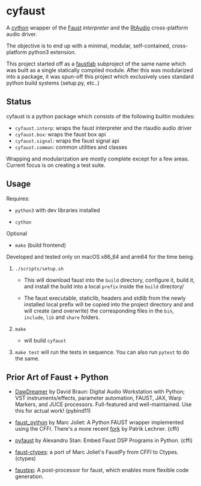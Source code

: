 # cyfaust

A [cython](https://github.com/cython/cython) wrapper of the [Faust](https://github.com/grame-cncm/faust) *interpreter* and the [RtAudio](https://github.com/thestk/rtaudio) cross-platform audio driver.

The objective is to end up with a minimal, modular, self-contained, cross-platform python3 extension.

This project started off as a [faustlab](https://github.com/shakfu/faustlab) subproject of the same name which was built as a single statically compiled module. After this was modularized into a package, it was spun-off this project which exclusively uses standard python build systems (setup.py, etc..)

## Status

cyfaust is a python package which consists of the following builtin modules:

- `cyfaust.interp`: wraps the faust interpreter and the rtaudio audio driver
- `cyfaust.box`: wraps the faust box api
- `cyfaust.signal`: wraps the faust signal api
- `cyfaust.common`: common utilities and classes

Wrapping and modularization are mostly complete except for a few areas. Current focus is on creating a test suite.

## Usage

Requires:

- `python3` with dev libraries installed

- `cython`

Optional

- `make` (build frontend)


Developed and tested only on macOS x86_64 and arm64 for the time being.

1. `./scripts/setup.sh`

    - This will download faust into the `build` directory, configure it, build it, and install the build into a local `prefix` inside the `build` directory/

    - The faust executable, staticlib, headers and stdlib from the newly installed local prefix will be copied into the project directory and and will create (and overwrite) the corresponding files in the `bin`, `include`, `lib` and `share` folders.

2. `make`
    
    - will build `cyfaust`

3. `make test` will run the tests in sequence. You can also run `pytest` to do the same.


## Prior Art of Faust + Python

- [DawDreamer](https://github.com/DBraun/DawDreamer) by David Braun: Digital Audio Workstation with Python; VST instruments/effects, parameter automation, FAUST, JAX, Warp Markers, and JUCE processors. Full-featured and well-maintained. Use this for actual work! (pybind11)

- [faust_python](https://github.com/marcecj/faust_python) by Marc Joliet: A Python FAUST wrapper implemented using the CFFI. There's a more recent [fork](https://github.com/hrtlacek/faust_python]) by Patrik Lechner. (cffi)

- [pyfaust](https://github.com/amstan/pyfaust) by Alexandru Stan: Embed Faust DSP Programs in Python. (cffi)

- [faust-ctypes](https://gitlab.com/adud2/faust-ctypes): a port of Marc Joliet's FaustPy from CFFI to Ctypes. (ctypes)

- [faustpp](https://github.com/jpcima/faustpp): A post-processor for faust, which enables more flexible code generation.

